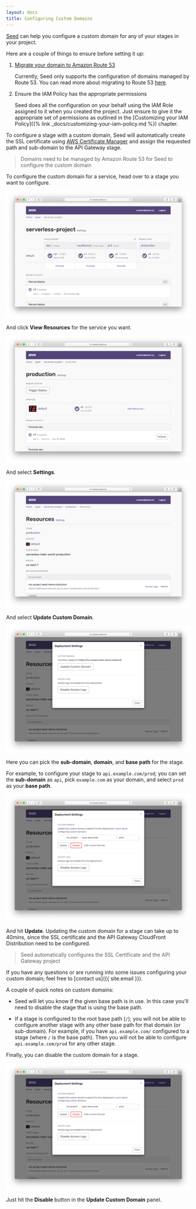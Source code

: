 ```yaml
---
layout: docs
title: Configuring Custom Domains
---
```


[Seed](/) can help you configure a custom domain for any of your stages in your project.

Here are a couple of things to ensure before setting it up:

1. [Migrate your domain to Amazon Route 53](https://docs.aws.amazon.com/Route53/latest/DeveloperGuide/MigratingDNS.html)

   Currently, Seed only supports the configuration of domains managed by Route 53. You can read more about migrating to Route 53 [here](https://docs.aws.amazon.com/Route53/latest/DeveloperGuide/MigratingDNS.html).

2. Ensure the IAM Policy has the appropriate permissions

   Seed does all the configuration on your behalf using the IAM Role assigned to it when you created the project. Just ensure to give it the appropriate set of permissions as outlined in the [Customizing your IAM Policy]({% link _docs/customizing-your-iam-policy.md %}) chapter.

To configure a stage with a custom domain, Seed will automatically create the SSL certificate using [AWS Certificate Manager](https://aws.amazon.com/certificate-manager/) and assign the requested path and sub-domain to the API Gateway stage.

> Domains need to be managed by Amazon Route 53 for Seed to configure the custom domain

To configure the custom domain for a service, head over to a stage you want to configure.

![Select Stage](/assets/docs/configuring-custom-domains/select-stage.png)

And click **View Resources** for the service you want.

![Stage View Resources](/assets/docs/configuring-custom-domains/stage-view-resources.png)

And select **Settings**.

![Resource Settings](/assets/docs/configuring-custom-domains/resource-settings.png)

And select **Update Custom Domain**.

![Select update Custom Domain option Screenshot](/assets/docs/configuring-custom-domains/select-update-custom-domain.png)

Here you can pick the **sub-domain**, **domain**, and **base path** for the stage.

For example, to configure your stage to `api.example.com/prod`; you can set the **sub-domain** as `api`, pick `example.com` as your domain, and select `prod` as your **base path**.

![Configure Custom Domain parts Screenshot](/assets/docs/configuring-custom-domains/update-custom-domain-parts.png)

And hit **Update**. Updating the custom domain for a stage can take up to 40mins, since the SSL certificate and the API Gateway CloudFront Distribution need to be configured.

> Seed automatically configures the SSL Certificate and the API Gateway project

If you have any questions or are running into some issues configuring your custom domain; feel free to [contact us]({{ site.email }}).

A couple of quick notes on custom domains:

- Seed will let you know if the given base path is in use. In this case you'll need to disable the stage that is using the base path.

- If a stage is configured to the root base path (`/`); you will not be able to configure another stage with any other base path for that domain (or sub-domain). For example, if you have `api.example.com/` configured to a stage (where `/` is the base path). Then you will not be able to configure `api.example.com/prod` for any other stage.

Finally, you can disable the custom domain for a stage.

![Disable Custom Domain Screenshot](/assets/docs/configuring-custom-domains/disable-custom-domain.png)

Just hit the **Disable** button in the **Update Custom Domain** panel.
